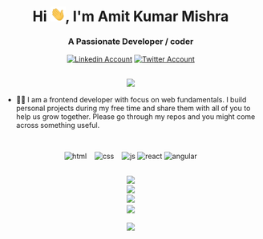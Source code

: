<h1 align="center">Hi <img src="https://raw.githubusercontent.com/ABSphreak/ABSphreak/master/gifs/Hi.gif" width="30px">, I'm Amit Kumar Mishra</h1>
<h3 align="center">A Passionate Developer / coder</h3>

<div align=center>
  <a href="https://www.linkedin.com/in/amit-kumar-mishra-87aabb18/"><img src="https://cdn.worldvectorlogo.com/logos/linkedin-icon-2.svg" title="Linkedin" alt="Linkedin Account" width="30"/></a>
  <a href="https://twitter.com/agentmishra"><img src="https://cdn.worldvectorlogo.com/logos/twitter-6.svg" title="Twitter" alt="Twitter Account" width="40"/></a>
  <br><br>
 <p><a href="https://github.com/agentmishra/github-profile-views-counter">
    <img src="https://komarev.com/ghpvc/?username=agentmishra">
</a></p>
</div>

- 👨‍💻 I am a frontend developer with focus on web fundamentals. I build personal projects during my free time and share them with all of you to help us grow together. Please go through my repos and you might come across something useful.

<!-- - 📫 The best way to reach me over is [Linkedin](https://linkedin.com/in/sadanandpai). You can also send me a mail to sadypai@gmail.com.

- ⚡ To read my blog post, checkout [FrontendPro](https://frontendpro.hashnode.dev/)
 -->
<br>

<p align="center">
  <img src="https://upload.wikimedia.org/wikipedia/commons/thumb/6/61/HTML5_logo_and_wordmark.svg/2048px-HTML5_logo_and_wordmark.svg.png" alt="html" width="auto" height="40">&nbsp;&nbsp;&nbsp;
  <img src='https://upload.wikimedia.org/wikipedia/commons/thumb/d/d5/CSS3_logo_and_wordmark.svg/1200px-CSS3_logo_and_wordmark.svg.png' alt="css" width="auto" height="40">&nbsp;&nbsp;&nbsp;
  <img src='https://upload.wikimedia.org/wikipedia/commons/6/6a/JavaScript-logo.png' height='40' width='auto' alt="js">
  <img src="https://upload.wikimedia.org/wikipedia/commons/thumb/a/a7/React-icon.svg/1280px-React-icon.svg.png" alt="react" width="auto" height="40"/>
  <img src="https://angular.io/assets/images/logos/angular/angular.svg" alt="angular" width="40" height="40"/>
<p align="center">
  
<!--  <p align="left"> <img src="https://komarev.com/ghpvc/?username=agentmishra" alt="lokesh parmar" /> </p> -->
<br>
<a href="#"> <img src="https://github-profile-trophy.vercel.app/?username=agentmishra&column=7&no-frame=true" /><br>
<a href="#"> <img width="40%" src="https://github-readme-streak-stats.herokuapp.com/?user=agentmishra&theme=tokyonight" /> </a><br>
<a href="#"> <img width="40%" src="https://github-readme-stats-anuraghazra1.vercel.app/api/top-langs/?username=agentmishra&langs_count=10&layout=compact&theme=radical" /> </a>
<br>
<a href="#"><img align="center" src="https://github-readme-stats.vercel.app/api?username=agentmishra&show_icons=true&include_all_commits=true&theme=dark&hide_border=true" /></a>
<br><br>
<a href="#"> <img align="center" src="https://activity-graph.herokuapp.com/graph?username=agentmishra&theme=xcode" /></a><br>
  
<!-- <br>  
<a href="https://github.com/agentmishra/github-readme-stats">
  <img align="center" src="https://github-readme-stats.vercel.app/api/top-langs/?username=agentmishra&langs_count=10&theme=radical" />
</a>
<a href="https://github.com/agentmishra/github-readme-stats">
  <img align="center" src="https://github-readme-stats.vercel.app/api?username=agentmishra&&include_all_commits=true&count_private=true&show_icons=true&theme=radical&line_height=27" alt="Amit Kumar Mishra's github stats" />
</a>
 -->

  

<!--
### Hi there 👋

**agentmishra/agentmishra** is a ✨ _special_ ✨ repository because its `README.md` (this file) appears on your GitHub profile.

Here are some ideas to get you started:

- 🔭 I’m currently working on ...
- 🌱 I’m currently learning ...
- 👯 I’m looking to collaborate on ...
- 🤔 I’m looking for help with ...
- 💬 Ask me about ...
- 📫 How to reach me: ...
- 😄 Pronouns: ...
- ⚡ Fun fact: ...
-->
